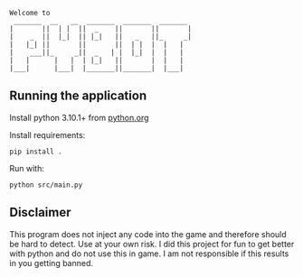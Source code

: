 ```
Welcome to                             
 _______  __   __  _______  _______  _______ 
|       ||  | |  ||  _    ||       ||       |
|    _  ||  |_|  || |_|   ||   _   ||_     _|
|   |_| ||       ||       ||  | |  |  |   |  
|    ___||_     _||  _   | |  |_|  |  |   |  
|   |      |   |  | |_|   ||       |  |   |  
|___|      |___|  |_______||_______|  |___|  
```

## Running the application
Install python 3.10.1+ from [python.org](https://www.python.org/)


Install requirements:
```
pip install .
```
Run with:
```
python src/main.py
```

## Disclaimer
This program does not inject any code into the game and therefore should be hard to detect. Use at your own risk. I did this project for fun to get better with python and do not use this in game. I am not responsible if this results in you getting banned.
